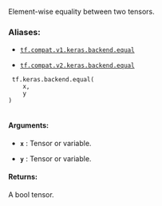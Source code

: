 Element-wise equality between two tensors.



### Aliases:

- [ `tf.compat.v1.keras.backend.equal` ](/api_docs/python/tf/keras/backend/equal)

- [ `tf.compat.v2.keras.backend.equal` ](/api_docs/python/tf/keras/backend/equal)



```
 tf.keras.backend.equal(
    x,
    y
)
 
```



#### Arguments:

- **`x`** : Tensor or variable.

- **`y`** : Tensor or variable.



#### Returns:
A bool tensor.

